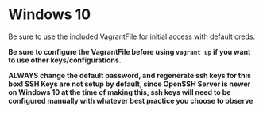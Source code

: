# Windows 10

Be sure to use the included VagrantFile for initial access with default creds.

**Be sure to configure the VagrantFile before using `vagrant up` if you want to use other keys/configurations.**

**ALWAYS change the default password, and regenerate ssh keys for this box! SSH Keys are not setup by default, since OpenSSH Server is newer on Windows 10 at the time of making this, ssh keys will need to be configured manually with whatever best practice you choose to observe**
